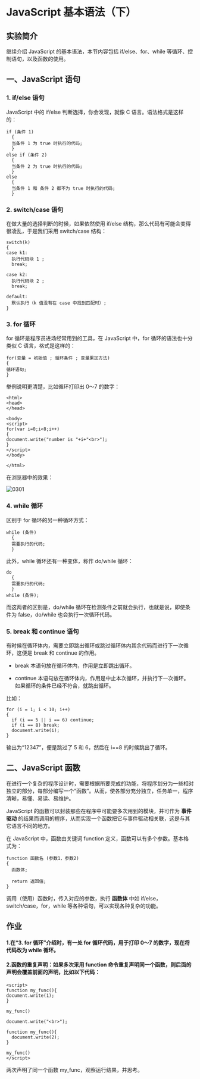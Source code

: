 # JavaScript 基本语法（下）


## 实验简介

继续介绍 JavaScript 的基本语法，本节内容包括 if/else、for、while 等循环、控制语句，以及函数的使用。


## 一、JavaScript 语句

### 1. if/else 语句

JavaScript 中的 if/else 判断选择，你会发现，就像 C 语言。语法格式是这样的：

```
if (条件 1)
  {
  当条件 1 为 true 时执行的代码;
  }
else if (条件 2)
  {
  当条件 2 为 true 时执行的代码;
  }
else
  {
  当条件 1 和 条件 2 都不为 true 时执行的代码;
  }
```

### 2. switch/case 语句

在做大量的选择判断的时候，如果依然使用 if/else 结构，那么代码有可能会变得很凌乱，于是我们采用 switch/case 结构：

```
switch(k)
{
case k1:
  执行代码块 1 ;
  break;
  
case k2:
  执行代码块 2 ;
  break;
  
default:
  默认执行（k 值没有在 case 中找到匹配时）;
}
```


### 3. for 循环

for 循环是程序员进场经常用到的工具，在 JavaScript 中，for 循环的语法也十分类似 C 语言，格式是这样的：

```
for(变量 = 初始值 ; 循环条件 ; 变量累加方法)
{
循环语句;
}
```

举例说明更清楚，比如循环打印出 0～7 的数字：

```
<html>
<head>
</head>

<body>
<script>
for(var i=0;i<8;i++)
{
document.write("number is "+i+"<br>");
}
</script>
</body>

</html>
```

在浏览器中的效果：

![0301](https://dn-anything-about-doc.qbox.me/JS_2015/0301.png)

### 4. while 循环

区别于 for 循环的另一种循环方式：

```
while (条件)
  {
  需要执行的代码;
  }
```

此外，while 循环还有一种变体，称作 do/while 循环：

```
do
  {
  需要执行的代码;
  }
while (条件);
```

而这两者的区别是，do/while 循环在检测条件之前就会执行，也就是说，即使条件为 false，do/while 也会执行一次循环代码。


### 5. break 和 continue 语句

有时候在循环体内，需要立即跳出循环或跳过循环体内其余代码而进行下一次循环，这便是 break 和 continue 的作用。

- break 本语句放在循环体内，作用是立即跳出循环。

- continue 本语句放在循环体内，作用是中止本次循环，并执行下一次循环。如果循环的条件已经不符合，就跳出循环。

比如：

```
for (i = 1; i < 10; i++)
{
  if (i == 5 || i == 6) continue;
  if (i == 8) break;
  document.write(i);
}
```

输出为“12347”，便是跳过了 5 和 6，然后在 i==8 的时候跳出了循环。


## 二、JavaScript 函数

在进行一个复杂的程序设计时，需要根据所要完成的功能，将程序划分为一些相对独立的部分，每部分编写一个“函数”。从而，使各部分充分独立，任务单一，程序清晰，易懂、易读、易维护。

JavaScript 的函数可以封装那些在程序中可能要多次用到的模块，并可作为 **事件驱动** 的结果而调用的程序，从而实现一个函数把它与事件驱动相关联，这是与其它语言不同的地方。

在 JavaScript 中，函数由关键词 function 定义，函数可以有多个参数。基本格式为：

```
function 函数名 (参数1，参数2)
{
  函数体;
  
  return 返回值;
}
```

调用（使用）函数时，传入对应的参数，执行 **函数体** 中如 if/else，switch/case，for，while 等各种语句，可以实现各种复杂的功能。



## 作业

#### 1.在“3. for 循环”介绍时，有一处 for 循环代码，用于打印 0～7 的数字，现在将代码改为 while 循环。

#### 2.函数的重复声明：如果多次采用 function 命令重复声明同一个函数，则后面的声明会覆盖前面的声明，比如以下代码：

```
<script>
function my_func(){
document.write(1);
}

my_func()

document.write("<br>");

function my_func(){
  document.write(2);
}

my_func()
</script>
```

两次声明了同一个函数 my_func，观察运行结果，并思考。
